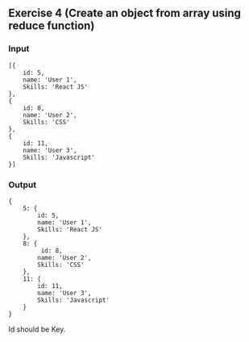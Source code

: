 
## Exercise 4 (Create an object from array using reduce function)

### Input
```
[{
    id: 5,
    name: 'User 1',
    Skills: 'React JS'
},
{
    id: 8,
    name: 'User 2',
    Skills: 'CSS'
},
{
    id: 11,
    name: 'User 3',
    Skills: 'Javascript'
}]
```

### Output
```
{
    5: {
        id: 5,
        name: 'User 1',
        Skills: 'React JS'
    },
    8: {
         id: 8,
        name: 'User 2',
        Skills: 'CSS'
    },
    11: {
        id: 11,
        name: 'User 3',
        Skills: 'Javascript'
    }
}
```

Id should be Key.
